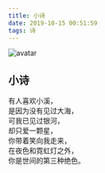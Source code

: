 ```yaml
---
title: 小诗
date: 2019-10-15 00:51:59
tags: 诗
---
```

![avatar](http://litten.me/assets/blogImg/diary-22.jpg)

小诗
---
有人喜欢小溪，  
是因为没有见过大海，  
可我已见过银河，  
却只爱一颗星，  
你带着笑向我走来，  
在夜色和霓虹灯之外，  
你是世间的第三种绝色。   
